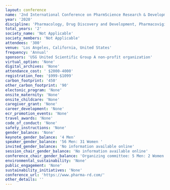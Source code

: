 ```yaml
---
layout: conference 
name: '2nd International Conference on PharmScience Research & Development '
year: '2020'
discipline: 'Pharmacology, Drug Discovery and Development, Pharmacovigilance and Drug Safety, Novel Drug Delivery Systems and Drug therapy, Pharmaceutical Nanotechnology, Drug Regulatory Affairs'
total_years: '2'
society_name: 'Not Applicable'
society_members: 'Not Applicable'
attendees: '300'
venue: 'Los Angeles, California, United States'
frequency: 'Annual'
sponsors: 'USG United Scientific Group A non-profit organization'
virtual_option: 'None'
digital_archives: 'None'
attendance_cost: ' $2000-4000'
registration_fee: '$999-$1099'
carbon_footprint: '450'
other_carbon_footprint: '90'
electonic_program: 'None'
onsite_maternity: 'None'
onsite_childcare: 'None'
caregiver_grant: 'None'
career_development: 'None'
ecr_promotion_events: 'None'
travel_awards: 'None'
code_of_conduct: 'None'
safety_instructions: 'None'
gender_balance: 'None'
keynote_gender_balance: '4 Men'
speaker_gender_balance: '56 Men: 31 Women '
invited_gender_balance: 'No information available online'
session_chair_gender_balance: 'No information available online'
conference_chair_gender_balance: 'Organizing committee: 5 Men: 2 Women '
environmental_sustainability: 'None'
public_engagement: 'None'
sustainability_initiatives: 'None'
conference_url: 'https://www.pharma-rd.com/'
other_details: ''
---
```

